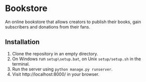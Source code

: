 # Bookstore

An online bookstore that allows creators to publish their books, gain subscribers and donations from their fans.


## Installation
1. Clone the repository in an empty directory.
2. On Windows run ```setup\setup.bat```, on Unix ```setup/setup.sh``` in the terminal.
3. Run the server using ```python manage.py runserver```.
4. Visit http://localhost:8000/ in your browser.